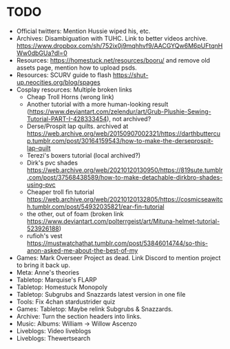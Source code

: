 # TODO
- Official twitters: Mention Hussie wiped his, etc.
- Archives: Disambiguation with TUHC. Link to better videos archive. https://www.dropbox.com/sh/752ix0j9mqhhvf9/AACGYQw6M6pUFtqnHWw0dbGUa?dl=0
- Resources: https://homestuck.net/resources/booru/ and remove old assets page, mention how to upload psds.
- Resources: SCURV guide to flash https://shut-up.neocities.org/blog/spages
- Cosplay resources: Multiple broken links
    - Cheap Troll Horns (wrong link)
    - Another tutorial with a more human-looking result (https://www.deviantart.com/zelendur/art/Grub-Plushie-Sewing-Tutorial-PART-I-428333454), not archived?
    - Derse/Prospit lap quilts. archived at https://web.archive.org/web/20150907002321/https://darthbuttercup.tumblr.com/post/30164159543/how-to-make-the-derseprospit-lap-quilt
    - Terezi's boxers tutorial (local archived?)
    - Dirk's pvc shades https://web.archive.org/web/20210120130950/https://819sute.tumblr.com/post/37568438589/how-to-make-detachable-dirkbro-shades-using-pvc
    - Cheaper troll fin tutorial https://web.archive.org/web/20210120132805/https://cosmicseawitch.tumblr.com/post/54932035821/ear-fin-tutorial
    - the other, out of foam (broken link https://www.deviantart.com/polterrgeist/art/Mituna-helmet-tutorial-523926188)
    - rufioh's vest https://mustwatchathat.tumblr.com/post/53846014744/so-this-anon-asked-me-about-the-best-of-my
- Games: Mark Overseer Project as dead. Link Discord to mention project to bring it back up.
- Meta: Anne's theories
- Tabletop: Marquise's FLARP
- Tabletop: Homestuck Monopoly
- Tabletop: Subgrubs and Snazzards latest version in one file 
- Tools: Fix 4chan stardustrider quiz
- Games: Tabletop: Maybe relink Subgrubs & Snazzards.
- Archive: Turn the section headers into links.
- Music: Albums: William -> Willow Ascenzo
- Liveblogs: Video liveblogs
- Liveblogs: Thewertsearch